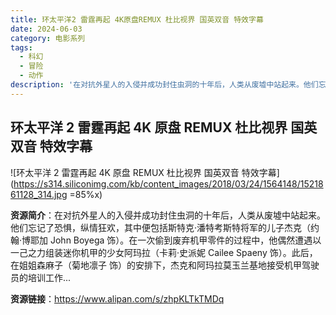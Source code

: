 ```yaml
---
title: 环太平洋2 雷霆再起 4K原盘REMUX 杜比视界 国英双音 特效字幕
date: 2024-06-03
category: 电影系列
tags:
  - 科幻
  - 冒险
  - 动作
description: '在对抗外星人的入侵并成功封住虫洞的十年后，人类从废墟中站起来。他们忘记了恐惧，纵情狂欢，其中便包括斯特克·潘特考斯特将军的儿子杰克（约翰·博耶加 John Boyega 饰）。在一次偷到废弃机甲零件的过程中，他偶然遭遇以一己之力组装迷你机甲的少女阿玛拉（卡莉·史派妮 Cailee Spaeny 饰）。此后，在姐姐森麻子（菊地凛子 饰）的安排下，杰克和阿玛拉莫玉兰基地接受机甲驾驶员的培训工作...'
---
```


## 环太平洋 2 雷霆再起 4K 原盘 REMUX 杜比视界 国英双音 特效字幕

![环太平洋 2 雷霆再起 4K 原盘 REMUX 杜比视界 国英双音 特效字幕](https://s314.siliconimg.com/kb/content_images/2018/03/24/1564148/1521861128_314.jpg =85%x)

**资源简介**：在对抗外星人的入侵并成功封住虫洞的十年后，人类从废墟中站起来。他们忘记了恐惧，纵情狂欢，其中便包括斯特克·潘特考斯特将军的儿子杰克（约翰·博耶加 John Boyega 饰）。在一次偷到废弃机甲零件的过程中，他偶然遭遇以一己之力组装迷你机甲的少女阿玛拉（卡莉·史派妮 Cailee Spaeny 饰）。此后，在姐姐森麻子（菊地凛子 饰）的安排下，杰克和阿玛拉莫玉兰基地接受机甲驾驶员的培训工作...

**资源链接**：https://www.alipan.com/s/zhpKLTkTMDq
